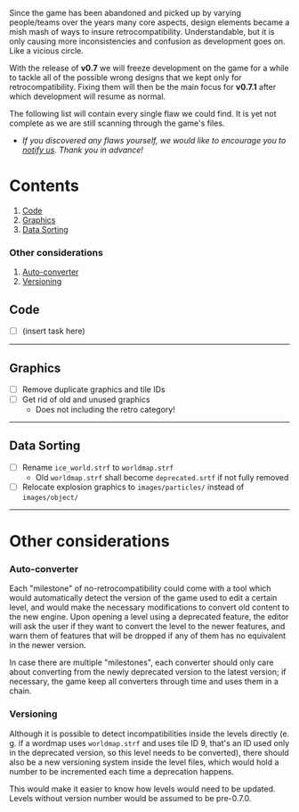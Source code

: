 Since the game has been abandoned and picked up by varying people/teams over the years many core aspects, design elements
became a mish mash of ways to insure retrocompatibility. Understandable, but it is only causing more inconsistencies and
confusion as development goes on. Like a vicious circle.

With the release of **v0.7** we will freeze development on the game for a while to tackle all of the possible wrong designs
that we kept only for retrocompatibility. Fixing them will then be the main focus for **v0.7.1** after which development
will resume as normal.

The following list will contain every single flaw we could find. It is yet not complete as we are still scanning through
the game's files.

- *If you discovered any flaws yourself, we would like to encourage you to [notify us](https://www.supertux.org/contact.html).
  Thank you in advance!*

# Contents
1. [Code](#code)
2. [Graphics](#graphics)
3. [Data Sorting](#data-sorting)

### Other considerations
1. [Auto-converter](#auto-converter)
2. [Versioning](#versioning)


Code
----

* [ ] (insert task here)

---

Graphics
--------

* [ ] Remove duplicate graphics and tile IDs
* [ ] Get rid of old and unused graphics
    - Does not including the retro category!

---

Data Sorting
------------

* [ ] Rename `ice_world.strf` to `worldmap.strf` 
    - Old `worldmap.strf` shall become `deprecated.srtf` if not fully removed
* [ ] Relocate explosion graphics to `images/particles/` instead of `images/object/`

---

Other considerations
====================

### Auto-converter

Each "milestone" of no-retrocompatibility could come with a tool which would automatically detect the version of the game
used to edit a certain level, and would make the necessary modifications to convert old content to the new engine. Upon
opening a level using a deprecated feature, the editor will ask the user if they want to convert the level to the newer
features, and warn them of features that will be dropped if any of them has no equivalent in the newer version.

In case there are multiple "milestones", each converter should only care about converting from the newly deprecated version
to the latest version; if necessary, the game keep all converters through time and uses them in a chain.

### Versioning

Although it is possible to detect incompatibilities inside the levels directly (e. g. if a wordmap uses `worldmap.strf` and
uses tile ID 9, that's an ID used only in the deprecated version, so this level needs to be converted), there should also be
a new versioning system inside the level files, which would hold a number to be incremented each time a deprecation happens.

This would make it easier to know how levels would need to be updated. Levels without version number would be assumed to be pre-0.7.0.
